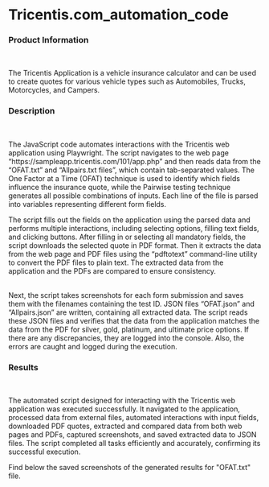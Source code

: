 # Tricentis.com_automation_code

<h3>Product Information</h3><br> <p> The Tricentis Application is a vehicle insurance calculator and can be used to create quotes for various vehicle types such as Automobiles, Trucks, Motorcycles, and Campers.</p>

<h3>Description</h3><br> <p>The JavaScript code automates interactions with the Tricentis web application using Playwright. The script navigates to the web page “https://sampleapp.tricentis.com/101/app.php” and then reads data from the “OFAT.txt” and “Allpairs.txt files”, which contain tab-separated values. The One Factor at a Time (OFAT) technique is used to identify which fields influence the insurance quote, while the Pairwise testing technique generates all possible combinations of inputs. Each line of the file is parsed into variables representing different form fields.<br> 
  
<p>The script fills out the fields on the application using the parsed data and performs multiple interactions, including selecting options, filling text fields, and clicking buttons. After filling in or selecting all mandatory fields, the script downloads the selected quote in PDF format. Then it extracts the data from the web page and PDF files using the “pdftotext” command-line utility to convert the PDF files to plain text. The extracted data from the application and the PDFs are compared to ensure consistency.</p><br>
Next, the script takes screenshots for each form submission and saves them with the filenames containing the test ID. JSON files “OFAT.json” and “Allpairs.json” are written, containing all extracted data. The script reads these JSON files and verifies that the data from the application matches the data from the PDF for silver, gold, platinum, and ultimate price options. If there are any discrepancies, they are logged into the console. Also, the errors are caught and logged during the execution.<br>
</p>
<h3>Results</h3><br>
<p>The automated script designed for interacting with the Tricentis web application was executed successfully. It navigated to the application, processed data from external files, automated interactions with input fields, downloaded PDF quotes, extracted and compared data from both web pages and PDFs, captured screenshots, and saved extracted data to JSON files. The script completed all tasks efficiently and accurately, confirming its successful execution.</p>
<p>Find below the saved screenshots of the generated results for "OFAT.txt" file.</p>
